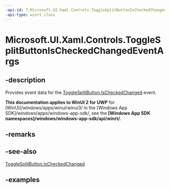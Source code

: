 ```yaml
---
-api-id: T:Microsoft.UI.Xaml.Controls.ToggleSplitButtonIsCheckedChangedEventArgs
-api-type: winrt class
---
```

<!-- Class syntax.
public class ToggleSplitButtonIsCheckedChangedEventArgs 
-->

# Microsoft.UI.Xaml.Controls.ToggleSplitButtonIsCheckedChangedEventArgs


## -description

Provides event data for the [ToggleSplitButton.IsCheckedChanged](togglesplitbutton_ischeckedchanged.md) event.


**This documentation applies to WinUI 2 for UWP** for [WinUI]/windows/apps/winui/winui3/ in the [Windows App SDK]/windows/apps/windows-app-sdk/, see the **[Windows App SDK namespaces]/windows/windows-app-sdk/api/winrt/**.

## -remarks


## -see-also

[ToggleSplitButton.IsCheckedChanged](togglesplitbutton_ischeckedchanged.md)


## -examples


